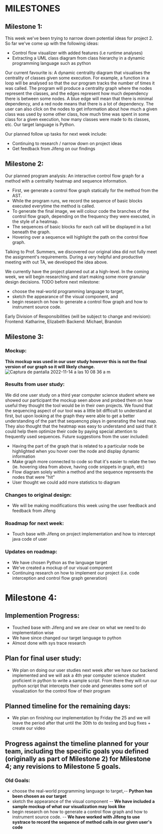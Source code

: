 # MILESTONES

## Milestone 1:
This week we've been trying to narrow down potential ideas for project 2. So far we've come up with the following ideas:
- Control flow visualizer with added features (i.e runtime analyses)
- Extracting a UML class diagram from class hierarchy in a dynamic programming language such as python

Our current favourite is:
A dynamic centrality diagram that visualises the centrality of classes given some execution. For example, a function in a loop will be analysed so that the our program tracks the number of times it was called. The program will produce a centrality graph where the nodes represent the classes, and the edges represent how much dependency there is between some nodes. A blue edge will mean that there is minimal dependency, and a red node means that there is a lot of dependency. The user can also click on the nodes to get information about how much a given class was used by some other class, how much time was spent in some class for a given execution, how many classes were made to its classes, etc. Our target language is Python. 

Our planned follow up tasks for next week include:
- Continuing to research / narrow down on project ideas
- Get feedback from Jifeng on our findings

## Milestone 2:
Our planned program analysis: An interactive control flow graph for a method with a centrality heatmap and sequence information.
- First, we generate a control flow graph statically for the method from the AST.
- While the program runs, we record the sequence of basic blocks executed everytime the method is called.
- To generate the final image, we will colour code the branches of the control flow graph, depending on the frequency they were executed, in the style of a heatmap.
- The sequences of basic blocks for each call will be displayed in a list beneath the graph.
- Hovering over a sequence will highlight the path on the control flow graph.

Talking to Prof. Summers, we discovered our original idea did not fully meet the assignment's requirements. During a very helpful and productive meeting with out TA, we developed the idea above.

We currently have the project planned out at a high-level. In the coming week, we will begin researching and start making some more granular design decisions.
TODO before next milestone:
- choose the real-world programming language to target,
- sketch the appearance of the visual component, and
- begin research on how to generate a control flow graph and how to instrument source code.

Early Division of Responsibilities (will be subject to change and revision):
Frontend: Katharine, Elizabeth
Backend: Michael, Brandon

## Milestone 3:
### Mockup:
**This mockup was used in our user study however this is not the final version of our graph so it will likely change.**
![Captura de pantalla 2022-11-14 a las 10 08 36 a  m](https://media.github.students.cs.ubc.ca/user/1578/files/d9bfdcf2-9b1f-443e-898b-3f73f9d82db8)
### Results from user study:
We did one user study on a third year computer science student where we showed our participant the mockup seen above and probed them on how useful they thought the tool would be in their own projects. We found that the sequencing aspect of our tool was a little bit difficult to understand at first, but upon looking at the graph they were able to get a better understanding of the part that sequencng plays in generating the heat map. They also thought that the heatmap was easy to understand and said that it could help them optimize their code by paying special attention to frequently used sequences. Future suggestions from the user included:
- Having the part of the graph that is related to a particular node be highlighted when you hover over the node and display dynamic information
- Make graph more connected to code so that it's easier to relate the two (ie. hovering idea from above, having code snippets in graph, etc)
- Flow diagram solely within a method and the sequence represents the nodes that were "hit"
- User thought we could add more statistics to diagram
### Changes to original design:
- We will be making modifications this week using the user feedback and feedback from Jifeng
### Roadmap for next week:
- Touch base with Jifeng on project implementation and how to intercept java code of user
### Updates on roadmap:
- We have chosen Python as the language target
- We've created a mockup of our visual component
- Continuing research on how to implement our project (i.e. code interception and control flow graph generation)

# Milestone 4:
## Implemention Progress:
- Touched base with Jifeng and we are clear on what we need to do implementation wise
- We have since changed our target language to python
- Almost done with sys trace research

## Plan for final user study:
- We plan on doing our user studies next week after we have our backend implemented and we will ask a 4th year computer science student proficient in python to write a sample script. From there they will run our python script that intercepts their code and generates some sort of visualization for the control flow of their program

## Planned timeline for the remaining days:
- We plan on finishing our implementation by Friday the 25 and we will leave the period after that until the 30th to do testing and bug fixes + create our video

## Progress against the timeline planned for your team, including the specific goals you defined (originally as part of Milestone 2) for Milestone 4; any revisions to Milestone 5 goals.
### Old Goals:
- choose the real-world programming language to target,-- **Python has been chosen as our target**
- sketch the appearance of the visual component -- **We have included a sample mockup of what our visualization may look like**
- begin research on how to generate a control flow graph and how to instrument source code. -- **We have worked with Jifeng to use systrace to record the sequence of method calls in our given user's code**


